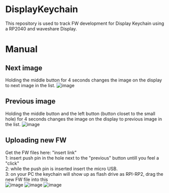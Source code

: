 # DisplayKeychain
This repository is used to track FW development for Display Keychain using a RP2040 and waveshare Display.

# Manual
## Next image  
Holding the middle button for 4 seconds changes the image on the display to next image in the list.
![image](https://github.com/pyadav1992/DisplayKeychain/assets/59345391/2d2ebbd9-4378-4e5e-b3c1-cca8a8e5ecf9)
## Previous image
Holding the middle button and the left button (button closet to the small hole) for 4 seconds changes the image on the display to previous image in the list.
![image](https://github.com/pyadav1992/DisplayKeychain/assets/59345391/833cc375-673a-45cc-b46e-be061921ad6f)

## Uploading new FW  
Get the FW files here: "insert link"    
1: insert push pin in the hole next to the "previous" button untill you feel a "click"  
2: while the push pin is inserted insert the micro USB.  
3: on your PC the keychain will show up as flash drive as RPI-RP2, drag the new FW file into this  
![image](https://github.com/pyadav1992/DisplayKeychain/assets/59345391/89d27679-47dc-4f86-8ac1-4f59785b6a21)
![image](https://github.com/pyadav1992/DisplayKeychain/assets/59345391/8c0baafe-d529-45a7-bd64-d2fc7caff128)
![image](https://github.com/pyadav1992/DisplayKeychain/assets/59345391/d523694f-2f7c-4718-9145-aeae9413a095)

